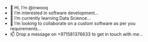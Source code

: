- 👋 Hi, I’m @inwooq
- 👀 I’m interested in software development...
- 🌱 I’m currently learning Data Science...
- 💞️ I’m looking to collaborate on a custom software as per you requirements...
- 📫 Drop a message on +971581376633 to get in touch with me...

<!---
inwooq/inwooq is a ✨ special ✨ repository because its `README.md` (this file) appears on your GitHub profile.
You can click the Preview link to take a look at your changes.
--->
